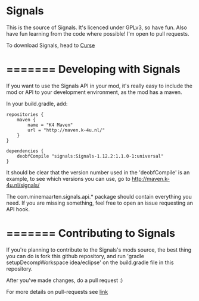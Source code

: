 Signals
==================

This is the source of Signals. It's licenced under GPLv3, so have fun. Also have fun learning from the code where possible!
I'm open to pull requests.

To download Signals, head to [Curse](https://minecraft.curseforge.com/projects/signals)

=======
Developing with Signals
=======
If you want to use the Signals API in your mod, it's really easy to include the mod or API to your development environment, as the mod has a maven.

In your build.gradle, add:

	repositories {
		maven {
			name = "K4 Maven"
			url = "http://maven.k-4u.nl/"
		}
	}

	dependencies {
		deobfCompile "signals:Signals-1.12.2:1.1.0-1:universal"
	}

It should be clear that the version number used in the 'deobfCompile' is an example, to see which versions you can use, go to http://maven.k-4u.nl/signals/

The com.minemaarten.signals.api.* package should contain everything you need. If you are missing something, feel free to open an issue requesting an API hook.

=======
Contributing to Signals
=======
If you're planning to contribute to the Signals's mods source, the best thing you can do is fork this github repository, and run 'gradle setupDecompWorkspace idea/eclipse' on the build.gradle file in this repository.

After you've made changes, do a pull request :)

For more details on pull-requests see [link](https://help.github.com/articles/using-pull-requests/)
